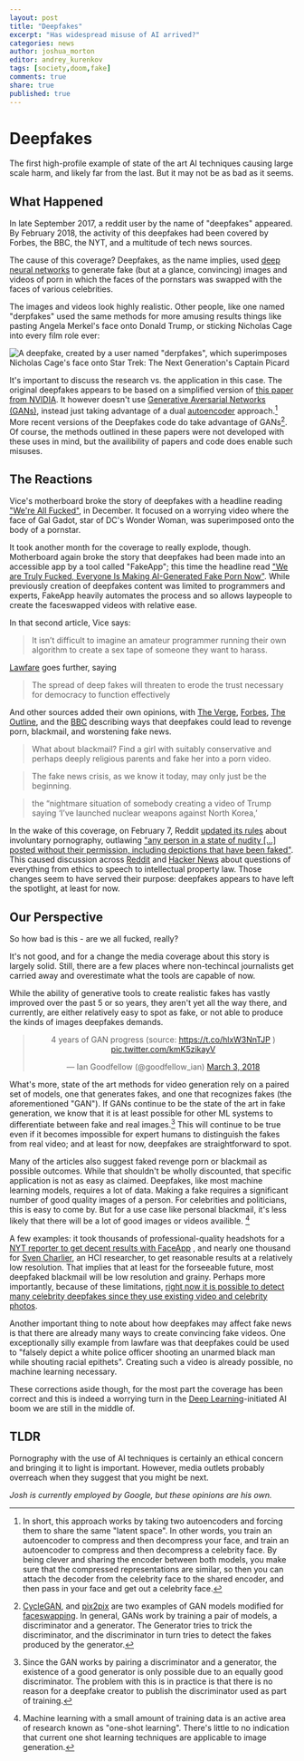 ```yaml
---
layout: post
title: "Deepfakes"
excerpt: "Has widespread misuse of AI arrived?"
categories: news
author: joshua_morton
editor: andrey_kurenkov
tags: [society,doom,fake]
comments: true
share: true
published: true
---
```


# Deepfakes

The first high-profile example of state of the art AI techniques causing large
scale harm, and likely far from the last. But it may not be as bad as it
seems.

## What Happened

In late September 2017, a reddit user by the name of "deepfakes" appeared. By
February 2018, the activity of this deepfakes had been covered by Forbes, the
BBC, the NYT, and a multitude of tech news sources.

The cause of this coverage? Deepfakes, as the name implies, used
[deep](http://theai.wiki/Deep%20Learning) [neural
networks](http://theai.wiki/Neural%20Network) to generate fake (but at a glance,
convincing) images and videos of porn in which the faces of the pornstars was
swapped with the faces of various celebrities.  

The images and videos look highly realistic. Other people, like one named
"derpfakes" used the same methods for more amusing results things like pasting
Angela Merkel's face onto Donald Trump, or sticking Nicholas Cage into every
film role ever:

![A deepfake, created by a user named "derpfakes", which superimposes Nicholas
Cage's face onto Star Trek: The Next Generation's Captain
Picard]({{site_url}}/content/news/images/2018-3-15-deepfakes/cage.jpg)

It's important to discuss the research vs. the application in this case. The
original deepfakes appears to be based on a simplified version of [this paper
from NVIDIA](https://arxiv.org/abs/1703.00848). It however doesn't use
[Generative Aversarial Networks
(GANs)](http://theai.wiki/Generative%20Adversarial%20Network%20%28GAN%29),
instead just taking advantage of a dual
[autoencoder](http://theai.wiki/Autoencoder) approach.[^autoencoder] More recent
versions of the Deepfakes code do take advantage of GANs[^GAN]. Of course, the
methods outlined in these papers were not developed with these uses in mind, but
the availibility of papers and code does enable such misuses.

## The Reactions

Vice's motherboard broke the story of deepfakes with a headline reading ["We're
All
Fucked"](https://motherboard.vice.com/en_us/article/gydydm/gal-gadot-fake-ai-porn),
in December. It focused on a worrying video where the face of Gal Gadot, star of
DC's Wonder Woman, was superimposed onto the body of a pornstar.

It took another month for the coverage to really explode, though. Motherboard
again broke the story that deepfakes had been made into an accessible app by a
tool called "FakeApp"; this time the headline read ["We are Truly Fucked,
Everyone Is Making AI-Generated Fake Porn
Now"](https://motherboard.vice.com/en_us/article/bjye8a/reddit-fake-porn-app-daisy-ridley).
While previously creation of deepfakes content was limited to programmers and experts,
FakeApp heavily automates the process and so allows laypeople to
create the faceswapped videos with relative ease.  

In that second article, Vice says:

> It isn’t difficult to imagine an amateur programmer running their own
> algorithm to create a sex tape of someone they want to harass.

[Lawfare](https://lawfareblog.com/deep-fakes-looming-crisis-national-security-democracy-and-privacy)
goes further, saying

> The spread of deep fakes will threaten to erode the trust necessary for
> democracy to function effectively

And other sources added their own opinions, with 
[The Verge](https://www.theverge.com/2018/1/24/16929148/fake-celebrity-porn-ai-deepfake-face-swapping-artificial-intelligence-reddit),
[Forbes](https://www.forbes.com/sites/ianmorris/2018/02/05/fakeapp-allows-anyone-to-make-deepfake-porn-of-anyone/#1cbb82b7391c),
[The Outline](https://theoutline.com/post/3179/deepfake-videos-are-freaking-experts-out?zd=2&zi=7uvt66te),
and the [BBC](http://www.bbc.com/news/technology-42912529)
describing ways that deepfakes could lead to revenge porn, blackmail, and
worstening fake news.

> What about blackmail? Find a girl with suitably conservative and perhaps
> deeply religious parents and fake her into a porn video.

> The fake news crisis, as we know it today, may only just be the beginning.

> the “nightmare situation of somebody creating a video of Trump saying ‘I’ve
> launched nuclear weapons against North Korea,’

In the wake of this coverage, on February 7, Reddit [updated its
rules](https://www.reddit.com/r/announcements/comments/7vxzrb/update_on_sitewide_rules_regarding_involuntary/)
about involuntary pornography, outlawing ["any person in a state of nudity [...]
posted without their permission, including depictions that have been
faked"](https://www.reddithelp.com/en/categories/rules-reporting/account-and-community-restrictions/do-not-post-involuntary-pornography).
This caused discussion across
[Reddit](https://www.reddit.com/r/SubredditDrama/comments/7vy9cw/rdeepfakes_the_aigenerated_fake_celebrity_porn/)
and [Hacker News](https://news.ycombinator.com/item?id=16327489) about questions
of everything from ethics to speech to intellectual property law. Those changes
seem to have served their purpose: deepfakes appears to have left the spotlight,
at least for now.

## Our Perspective

So how bad is this - are we all fucked, really?

It's not good, and for a change the media coverage about this story is largely
solid. Still, there are a few places where non-techincal journalists get carried
away and overestimate what the tools are capable of now. 

While the ability of generative tools to create realistic fakes has vastly
improved over the past 5 or so years, they aren't yet all the way there,
and currently, are either relatively easy to spot as fake, or not able to
produce the kinds of images deepfakes demands.

<center>
<blockquote class="twitter-tweet" data-lang="en"><p lang="en" dir="ltr">4 years
of GAN progress (source: <a
href="https://t.co/hlxW3NnTJP">https://t.co/hlxW3NnTJP</a> ) <a
href="https://t.co/kmK5zikayV">pic.twitter.com/kmK5zikayV</a></p>&mdash; Ian
Goodfellow (@goodfellow_ian) <a
href="https://twitter.com/goodfellow_ian/status/969776035649675265?ref_src=twsrc%5Etfw">March
3, 2018</a></blockquote>
<script async src="https://platform.twitter.com/widgets.js"
charset="utf-8"></script>
</center>

What's more, state of the art methods for video generation rely on a paired set
of models, one that generates fakes, and one that recognizes fakes (the
aforementioned "GAN"). If GANs continue to be the state of the art in fake
generation, we know that it is at least possible for other ML systems to
differentiate between fake and real images.[^GAN2] This will continue to be true
even if it becomes impossible for expert humans to distinguish the fakes from
real video; and at least for now, deepfakes are straightforward to spot.

Many of the articles also suggest faked revenge porn or blackmail as possible
outcomes. While that shouldn't be wholly discounted, that specific application
is not as easy as claimed. Deepfakes, like most machine learning models,
requires a lot of data. Making a fake requires a significant number of good
quality images of a person. For celebrities and politicians, this is easy to
come by. But for a use case like personal blackmail, it's less likely that
there will be a lot of good images or videos availible. [^oneshot]

A few examples: it took thousands of professional-quality headshots for a
[NYT reporter to get decent results with
FaceApp](https://www.nytimes.com/2018/03/04/technology/fake-videos-deepfakes.html)
, and nearly one thousand for [Sven
Charlier](http://svencharleer.com/blog/2018/02/02/family-fun-with-deepfakes-or-how-i-got-my-wife-onto-the-tonight-show/),
an HCI researcher, to get reasonable results at a relatively low resolution.
That implies that at least for the forseeable future, most deepfaked blackmail will
be low resolution and grainy. Perhaps more importantly, because of these
limitations, [right now it is possible to detect many celebrity deepfakes 
since they use existing video and celebrity
photos](https://www.wired.com/story/gfycat-artificial-intelligence-deepfakes/).

Another important thing to note about how deepfakes may affect fake news is that
there are already many ways to create convincing fake videos. One exceptionally
silly example from lawfare was that deepfakes could be used to "falsely depict a
white police officer shooting an unarmed black man while shouting racial
epithets". Creating such a video is already possible, no machine learning
necessary.

These corrections aside though, for the most part the coverage has been correct
and this is indeed a worrying turn in the [Deep
Learning](http://theai.wiki/Deep%20Learning)-initiated AI boom we are still in
the middle of.

## TLDR

Pornography with the use of AI techniques is certainly an ethical concern and
bringing it to light is important. However, media outlets probably overreach
when they suggest that you might be next.


*Josh is currently employed by Google, but these opinions are his own.*

[^autoencoder]: In short, this approach works by taking two autoencoders and forcing them to share the same "latent space". In other words, you train an autoencoder to compress and then decompress your face, and train an autoencoder to compress and then decompress a celebrity face. By being clever and sharing the encoder between both models, you make sure that the compressed representations are similar, so then you can attach the decoder from the celebrity face to the shared encoder, and then pass in your face and get out a celebrity face.
[^GAN]: [CycleGAN](https://github.com/junyanz/CycleGAN), and [pix2pix](https://github.com/phillipi/pix2pix) are two examples of GAN models modified for [faceswapping](https://github.com/shaoanlu/faceswap-GAN). In general, GANs work by training a pair of models, a discriminator and a generator. The Generator tries to trick the discriminator, and the discriminator in turn tries to detect the fakes produced by the generator.
[^GAN2]: Since the GAN works by pairing a discriminator and a generator, the existence of a good generator is only possible due to an equally good discriminator. The problem with this is in practice is that there is no reason for a deepfake creator to publish the discriminator used as part of training.
[^oneshot]: Machine learning with a small amount of training data is an active area of research known as "one-shot learning". There's little to no indication that current one shot learning techniques are applicable to image generation.
